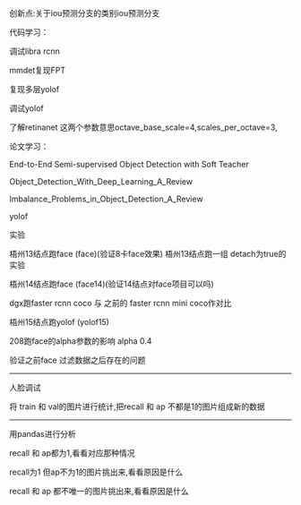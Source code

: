 创新点:关于iou预测分支的类别iou预测分支


代码学习：

调试libra rcnn

mmdet复现FPT

复现多层yolof

调试yolof

了解retinanet 这两个参数意思octave_base_scale=4,scales_per_octave=3,

论文学习：

End-to-End Semi-supervised Object Detection with Soft Teacher

Object_Detection_With_Deep_Learning_A_Review

Imbalance_Problems_in_Object_Detection_A_Review

yolof

实验

梧州13结点跑face (face)(验证8卡face效果)
梧州13结点跑一组 detach为true的实验

梧州14结点跑face (face14)(验证14结点对face项目可以吗)

dgx跑faster rcnn coco 与 之前的 faster rcnn mini coco作对比

梧州15结点跑yolof (yolof15)

208跑face的alpha参数的影响 alpha 0.4

验证之前face 过滤数据之后存在的问题

----------------------------------------------------------
人脸调试

将 train 和 val的图片进行统计,把recall 和 ap 不都是1的图片组成新的数据

-------------------------------------------------------------------
用pandas进行分析

recall 和 ap都为1,看看对应那种情况

recall为1 但ap不为1的图片挑出来,看看原因是什么

recall 和 ap 都不唯一的图片挑出来,看看原因是什么

